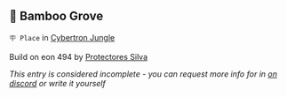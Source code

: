 ## 🎋 Bamboo Grove

`🪧 Place` in [Cybertron Jungle](../refs/cybertron_jungle.md)

Build on eon 494 by [Protectores Silva](../refs/protectores_silva.md)

_This entry is considered incomplete - you can request more info for in [on discord](<https://discord.com/channels/562910943848169472/1173922660489633802>) or write it yourself_

<!---
keywords:  ps, cybertron jungle
aliases: 
-->